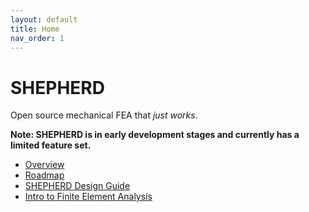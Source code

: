```yaml
---
layout: default 
title: Home
nav_order: 1
---
```


# SHEPHERD

Open source mechanical FEA that *just works*. 

**Note: SHEPHERD is in early development stages and currently has a limited feature set.** 

- [Overview](overview)
- [Roadmap](roadmap)
- [SHEPHERD Design Guide](design)
- [Intro to Finite Element Analysis](intro-fea)